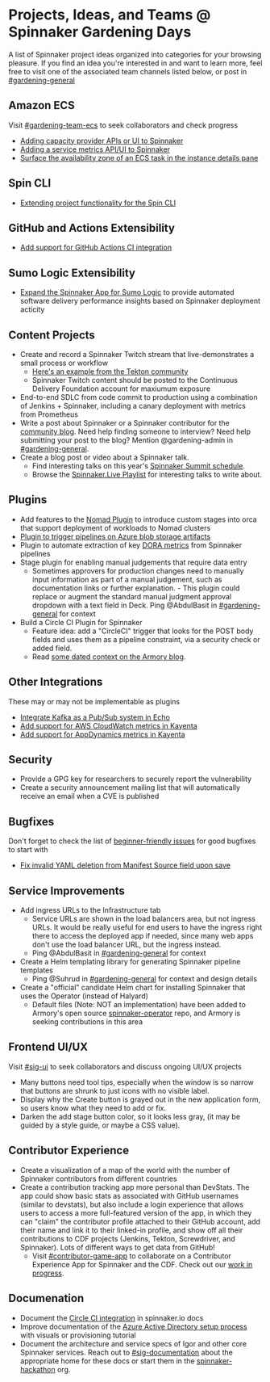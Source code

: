# Projects, Ideas, and Teams @ Spinnaker Gardening Days

A list of Spinnaker project ideas organized into categories for your browsing pleasure. If you find an idea you're interested in and want to learn more, feel free to visit one of the associated team channels listed below, or post in [#gardening-general](https://spinnakerteam.slack.com/archives/CV4A90DPF)

## Amazon ECS
Visit [#gardening-team-ecs](https://spinnakerteam.slack.com/archives/C017W527480) to seek collaborators and check progress
- [Adding capacity provider APIs or UI to Spinnaker](https://github.com/spinnaker/spinnaker/issues/5400#issuecomment-657258812)
- [Adding a service metrics API/UI to Spinnaker](https://github.com/spinnaker/spinnaker/issues/5605#issuecomment-656920886)
- [Surface the availability zone of an ECS task in the instance details pane](https://github.com/spinnaker/spinnaker/issues/6116)

## Spin CLI
- [Extending project functionality for the Spin CLI](https://trello.com/b/TZEErakm/extending-project-functionality-for-the-spin-cli)

## GitHub and Actions Extensibility
- [Add support for GitHub Actions CI integration](https://github.com/spinnaker-hackathon/github-actions)

## Sumo Logic Extensibility
- [Expand the Spinnaker App for Sumo Logic](https://github.com/spinnaker-hackathon/sumo-logic/blob/main/README.md) to provide automated software delivery performance insights based on Spinnaker deployment acticity

## Content Projects
- Create and record a Spinnaker Twitch stream that live-demonstrates a small process or workflow
  - [Here's an example from the Tekton community](https://www.youtube.com/watch?v=LTRE8a22tio)
  - Spinnaker Twitch content should be posted to the Continuous Delivery Foundation account for maxiumum exposure
- End-to-end SDLC from code commit to production using a combination of Jenkins + Spinnaker, including a canary deployment with metrics from Prometheus
- Write a post about Spinnaker or a Spinnaker contributor for the [community blog](https://blog.spinnaker.io/). Need help finding someone to interview? Need help submitting your post to the blog? Mention @gardening-admin in [#gardening-general](https://spinnakerteam.slack.com/archives/CV4A90DPF).
- Create a blog post or video about a Spinnaker talk.
  - Find interesting talks on this year's [Spinnaker Summit schedule](https://events.linuxfoundation.org/spinnaker-summit/program/schedule/).
  - Browse the [Spinnaker.Live Playlist](https://www.youtube.com/playlist?list=PL4yLrwUObNkvO80Bjln8_DJXxQNSYrtEs) for interesting talks to write about.

## Plugins
- Add features to the [Nomad Plugin](https://github.com/hashicorp/nomad-spinnaker) to introduce custom stages into orca that support deployment of workloads to Nomad clusters
- [Plugin to trigger pipelines on Azure blob storage artifacts](https://github.com/spinnaker/spinnaker/issues/3776)
- Plugin to automate extraction of key [DORA metrics](https://stelligent.com/2018/12/21/measuring-devops-success-with-four-key-metrics/) from Spinnaker pipelines
- Stage plugin for enabling manual judgements that require data entry 
  - Sometimes approvers for production changes need to manually input information as part of a manual judgement, such as documentation links or further explanation.   - This plugin could replace or augment the standard manual judgment approval dropdown with a text field in Deck. Ping @AbdulBasit in [#gardening-general](https://spinnakerteam.slack.com/archives/CV4A90DPF) for context
- Build a Circle CI Plugin for Spinnaker
  - Feature idea: add a "CircleCI" trigger that looks for the POST body fields and uses them as a pipeline constraint, via a security check or added field.
  - Read [some dated context on the Armory blog](https://www.armory.io/blog/robust-cd-with-spinnaker-circleci/).

## Other Integrations
These may or may not be implementable as plugins
- [Integrate Kafka as a Pub/Sub system in Echo](https://github.com/spinnaker/spinnaker/issues/2117)
- [Add support for AWS CloudWatch metrics in Kayenta](https://github.com/spinnaker/spinnaker/issues/5888)
- [Add support for AppDynamics metrics in Kayenta](https://github.com/spinnaker/kayenta/issues/770)

## Security
- Provide a GPG key for researchers to securely report the vulnerability
- Create a security announcement mailing list that will automatically receive an email when a CVE is published

## Bugfixes
Don't forget to check the list of [beginner-friendly issues](https://github.com/spinnaker/spinnaker/issues?q=is%3Aopen+is%3Aissue+label%3A%22beginner+friendly%22) for good bugfixes to start with
- [Fix invalid YAML deletion from Manifest Source field upon save](https://github.com/spinnaker/spinnaker/issues/5357)

## Service Improvements
- Add ingress URLs to the Infrastructure tab
  - Service URLs are shown in the load balancers area, but not ingress URLs. It would be really useful for end users to have the ingress right there to access the deployed app if needed, since many web apps don't use the load balancer URL, but the ingress instead.
  - Ping @AbdulBasit in [#gardening-general](https://spinnakerteam.slack.com/archives/CV4A90DPF) for context
- Create a Helm templating library for generating Spinnaker pipeline templates
  - Ping @Suhrud in [#gardening-general](https://spinnakerteam.slack.com/archives/CV4A90DPF) for context and design details
- Create a "official" candidate Helm chart for installing Spinnaker that uses the Operator (instead of Halyard)
  - Default files (Note: NOT an implementation) have been added to Armory's open source [spinnaker-operator](https://github.com/armory/spinnaker-operator/tree/master/deploy/operator/helm) repo, and Armory is seeking contributions in this area
  
## Frontend UI/UX
Visit [#sig-ui](https://spinnakerteam.slack.com/archives/CH3FMKA3U) to seek collaborators and discuss ongoing UI/UX projects 

- Many buttons need tool tips, especially when the window is so narrow that buttons are shrunk to just icons with no visible label.
- Display why the Create button is grayed out in the new application form, so users know what they need to add or fix.
- Darken the add stage button color, so it looks less gray, (it may be guided by a style guide, or maybe a CSS value).

## Contributor Experience
- Create a visualization of a map of the world with the number of Spinnaker contributors from different countries
- Create a contribution tracking app more personal than DevStats. The app could show basic stats as associated with GitHub usernames (similar to devstats), but also include a login experience that allows users to access a more full-featured version of the app, in which they can "claim" the contributor profile attached to their GitHub account, add their name and link it to their linked-in profile, and show off all their contributions to CDF projects (Jenkins, Tekton, Screwdriver, and Spinnaker). Lots of different ways to get data from GitHub!
  - Visit [#contributor-game-app](https://spinnakerteam.slack.com/archives/C019EV8HA7Q) to collaborate on a Contributor Experience App for Spinnaker and the CDF. Check out our [work in progress](https://github.com/ExitoLab/spinnaker_gamification_app).
  
## Documenation
- Document the [Circle CI integration](https://circleci.com/developer/orbs/orb/circleci/spinnaker) in spinnaker.io docs
- Improve documentation of the [Azure Active Directory setup process](https://spinnaker.io/setup/security/authentication/oauth/azure/) with visuals or provisioning tutorial
- Document the architecture and service specs of Igor and other core Spinnaker services. Reach out to [#sig-documentation](https://spinnakerteam.slack.com/archives/CMPS49682) about the appropriate home for these docs or start them in the [spinnaker-hackathon](https://github.com/spinnaker-hackathon) org.




